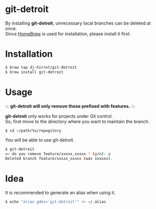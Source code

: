# git-detroit
By installing **git-detroit**, unnecessary local branches can be deleted at once.  
Since [HomeBrew](https://brew.sh/) is used for installation, please install it first.

# Installation

```bash
$ brew tap dj-hirrot/git-detroit
$ brew install git-detroit
```

# Usage
💥 **git-detroit will only remove those prefixed with features.** 💥

**git-detroit** only works for projects under Git control.  
So, first move to the directory where you want to maintain the branch.

```bash
$ cd ~/path/to/repogitory
```

You will be able to use git-detroit.
```bash
$ git-detroit
=> do you remove feature/xxxxx_xxxxx ? (y/n): y
Deleted branch feature/xxxxx_xxxxx (was xxxxxx).
```

# Idea
It is recommended to generate an alias when using it.
```bash
$ echo "alias gdes='git-detroit'" >> ~/.alias
```
